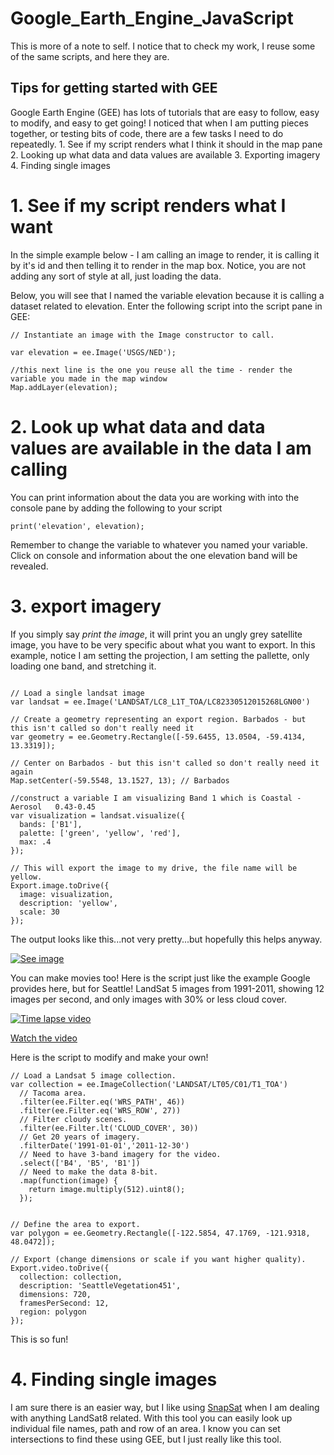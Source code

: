 # Google_Earth_Engine_JavaScript
This is more of a note to self. I notice that to check my work, I reuse some of the same scripts, and here they are.

## Tips for getting started with GEE
Google Earth Engine (GEE) has lots of tutorials that are easy to follow, easy to modify, and easy to get going! I noticed that when I am putting pieces together, or testing bits of code, there are a few tasks I need to do repeatedly. 1. See if my script renders what I think it should in the map pane 2. Looking up what data and data values are available 3. Exporting imagery 4. Finding single images

# 1. See if my script renders what I want

In the simple example below - I am calling an image to render, it is calling it by it's id and then telling it to render in the map box. Notice, you are not adding any sort of style at all, just loading the data.

Below, you will see that I named the variable elevation because it is calling a dataset related to elevation. Enter the following script into the script pane in GEE: 

```
// Instantiate an image with the Image constructor to call. 

var elevation = ee.Image('USGS/NED');

//this next line is the one you reuse all the time - render the variable you made in the map window
Map.addLayer(elevation);
```

# 2. Look up what data and data values are available in the data I am calling
You can print information about the data you are working with into the console pane by adding the following to your script
   
    print('elevation', elevation);

Remember to change the variable to whatever you named your variable. Click on console and information about the one elevation band will be revealed.

# 3. export imagery
If you simply say _print the image_, it will print you an ungly grey satellite image, you have to be very specific about what you want to export. In this example, notice I am setting the projection, I am setting the pallette, only loading one band, and stretching it. 

```

// Load a single landsat image 
var landsat = ee.Image('LANDSAT/LC8_L1T_TOA/LC82330512015268LGN00')
  
// Create a geometry representing an export region. Barbados - but this isn't called so don't really need it
var geometry = ee.Geometry.Rectangle([-59.6455, 13.0504, -59.4134, 13.3319]);

// Center on Barbados - but this isn't called so don't really need it again
Map.setCenter(-59.5548, 13.1527, 13); // Barbados

//construct a variable I am visualizing Band 1 which is Coastal - Aerosol	0.43-0.45
var visualization = landsat.visualize({
  bands: ['B1'],
  palette: ['green', 'yellow', 'red'],
  max: .4
});

// This will export the image to my drive, the file name will be yellow.
Export.image.toDrive({
  image: visualization,
  description: 'yellow',
  scale: 30
});
```
The output looks like this...not very pretty...but hopefully this helps anyway. 

[![See image](http://faculty.washington.edu/bricker0/yellow.png)](http://faculty.washington.edu/bricker0/yellow.png)


You can make movies too! Here is the script just like the example Google provides here, but for Seattle! LandSat 5 images from 1991-2011, showing 12 images per second, and only images with 30% or less cloud cover.




[![Time lapse video](http://faculty.washington.edu/bricker0/GEE_Seattle.png)](http://faculty.washington.edu/bricker0/SeattleVegetation451.mp4)

[Watch the video](http://faculty.washington.edu/bricker0/SeattleVegetation451.mp4)

Here is the script to modify and make your own! 
```
// Load a Landsat 5 image collection.
var collection = ee.ImageCollection('LANDSAT/LT05/C01/T1_TOA')
  // Tacoma area.
  .filter(ee.Filter.eq('WRS_PATH', 46))
  .filter(ee.Filter.eq('WRS_ROW', 27))
  // Filter cloudy scenes.
  .filter(ee.Filter.lt('CLOUD_COVER', 30))
  // Get 20 years of imagery.
  .filterDate('1991-01-01','2011-12-30')
  // Need to have 3-band imagery for the video.
  .select(['B4', 'B5', 'B1'])
  // Need to make the data 8-bit.
  .map(function(image) {
    return image.multiply(512).uint8();
  });


// Define the area to export.
var polygon = ee.Geometry.Rectangle([-122.5854, 47.1769, -121.9318, 48.0472]);

// Export (change dimensions or scale if you want higher quality).
Export.video.toDrive({
  collection: collection,
  description: 'SeattleVegetation451',
  dimensions: 720,
  framesPerSecond: 12,
  region: polygon
});
```
This is so fun!

# 4. Finding single images
I am sure there is an easier way, but I like using [SnapSat](http://snapsat.org/) when I am dealing with anything LandSat8 related. With this tool you can easily look up individual file names, path and row of an area. I know you can set intersections to find these using GEE, but I just really like this tool. 

